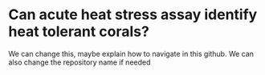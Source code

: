 # Can acute heat stress assay identify heat tolerant corals?

We can change this, maybe explain how to navigate in this github. 
We can also change the repository name if needed
